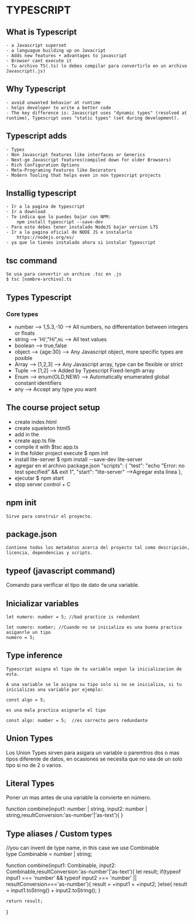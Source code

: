 # TYPESCRIPT
## What is Typescript
    - a Javascript superset
    - a languague building up on Javacript
    - Adds new features + advantages to javascript
    - Browser cant execute it
    - Tu archivo TS(.ts) lo debes compilar para convertirlo en un archivo Javascript(.js)

## Why Typescript
    - avoid unwanted behavior at runtime
    - helps developer to write a better code
    - The key difference is: Javascript uses "dynamic types" (resolved at runtime), Typescript uses "static types" (set during development).

## Typescript adds
    - Types
    - Non Javascript features like interfaces or Generics
    - Next-ge Javascript features(compiled down for older Browsers)
    - Rich Configuration Options
    - Meta-Programing Features like Decorators
    - Modern Tooling that helps even in non typescript projects

## Installig typescript
    - Ir a la pagina de typescript
    - Ir a download
    - Te indica que lo puedes bajar con NPM:
        npm install typescript --save-dev
    - Para esto debes tener instalado NodeJS bajar version LTS
    - Ir a la pagina oficial de NODE JS e instalarlo
        https://nodejs.org/es/
    - ya que lo tienes instalado ahora si instalar Typescript

## tsc command
    Se usa para convertir un archivo .tsc en .js
    $ tsc [nombre-archivo].ts

## Types Typescript
### Core types
* number        --> 1,5.3,-10       --> All numbers, no differentation between integers or floats
* string        --> 'Hi',"Hi",`Hi`  --> All text values
* boolean       --> true,false
* object        --> {age:30}        --> Any Javascript object, more specific types are posible
* Array         --> [1,2,3]         --> Any Javascript array, type can be flexible or strict
* Tuple         --> [1,2]           --> Added by Typescript Fixed-length array
* Enum          --> enum{OLD,NEW}   --> Automatically enumerated global constant identifiers
* any                               --> Accept any type you want

## The course project setup
* create index.html
* create squeleton html5
* add <script src="app.js" defer></script> in the <head></head>
* create app.ts file
* compile it with $tsc app.ts
* in the folder project execute
            $ npm init
* install lite-server
            $ npm install --save-dev lite-server
* agregar en el archivo package.json
            "scripts": {
                "test": "echo \"Error: no test specified\" && exit 1",
                "start": "lite-server"       -->Agregar esta linea
            },
* ejecutar
            $ npm start
* stop server
    control + C



## npm init
    Sirve para construir el proyecto.
## package.json
    Contiene todos los metadatos acerca del proyecto tal como descripción, licencia, dependencias y scripts.

## typeof (javascript command)
Comando para verificar el tipo de dato de una variable.


## Inicializar variables
    let numero: number = 5; //bad practice is redundant

    let numero: number; //Cuando no se inicializa es una buena practica asiganrle un tipo
    numero = 5;
    
## Type inference
    Typescript asigna el tipo de tu variable segun la inicializacion de esta.

    A una variable se le asigna su tipo solo si no se inicializa, si tu inicializas una variable por ejemplo:

    const algo = 5; 

    es una mala practica asignarle el tipo

    const algo: number = 5;  //es correcto pero redundante

## Union Types
Los Union Types sirven para asigara un variable o paremtros dos o mas tipos diferente de datos, en ocasiones se necesita que no sea
de un solo tipo si no de 2 o varios.

## Literal Types
Poner un mas antes de una variable la convierte en número.

function combine(input1: number | string, input2: number | string,resultConversion:'as-number'|'as-text'){
}


## Type aliases / Custom types
//you can invent de type name, in this case we use Combinable  
type Combinable = number | string;


function combine(input1: Combinable, input2: Combinable,resultConversion:'as-number'|'as-text'){
    let result;
    if(typeof input1 === 'number' && typeof input2 === 'number' || resultConversion==='as-number'){
        result = +input1 + +input2;
    }else{
        result = input1.toString() + input2.toString();
    }

    return result;
}
